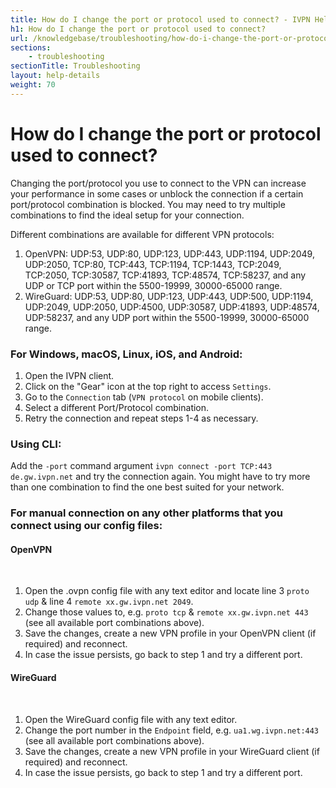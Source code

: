 ```yaml
---
title: How do I change the port or protocol used to connect? - IVPN Help
h1: How do I change the port or protocol used to connect?
url: /knowledgebase/troubleshooting/how-do-i-change-the-port-or-protocol-used-to-connect/
sections:
    - troubleshooting
sectionTitle: Troubleshooting
layout: help-details
weight: 70
---
```

# How do I change the port or protocol used to connect?

Changing the port/protocol you use to connect to the VPN can increase your performance in some cases or unblock the connection if a certain port/protocol combination is blocked.  You may need to try multiple combinations to find the ideal setup for your connection.

Different combinations are available for different VPN protocols:

1. OpenVPN: UDP:53, UDP:80, UDP:123, UDP:443, UDP:1194, UDP:2049, UDP:2050, TCP:80, TCP:443, TCP:1194, TCP:1443, TCP:2049, TCP:2050, TCP:30587, TCP:41893, TCP:48574, TCP:58237, and any UDP or TCP port within the 5500-19999, 30000-65000 range.
2. WireGuard: UDP:53, UDP:80, UDP:123, UDP:443, UDP:500, UDP:1194, UDP:2049, UDP:2050, UDP:4500, UDP:30587, UDP:41893, UDP:48574, UDP:58237, and any UDP port within the 5500-19999, 30000-65000 range.

### For Windows, macOS, Linux, iOS, and Android:

1. Open the IVPN client.
2. Click on the "Gear" icon at the top right to access `Settings`. 
3. Go to the `Connection` tab (`VPN protocol` on mobile clients).
4. Select a different Port/Protocol combination.
5. Retry the connection and repeat steps 1-4 as necessary.

### Using CLI:

Add the `-port` command argument `ivpn connect -port TCP:443 de.gw.ivpn.net` and try the connection again. You might have to try more than one combination to find the one best suited for your network.

### For manual connection on any other platforms that you connect using our config files:

#### OpenVPN
<br>

1. Open the .ovpn config file with any text editor and locate line 3 `proto udp` & line 4 `remote xx.gw.ivpn.net 2049`.
2. Change those values to, e.g. `proto tcp` & `remote xx.gw.ivpn.net 443` (see all available port combinations above).
3. Save the changes, create a new VPN profile in your OpenVPN client (if required) and reconnect.
4. In case the issue persists, go back to step 1 and try a different port.

#### WireGuard
<br>

1. Open the WireGuard config file with any text editor.
2. Change the port number in the `Endpoint` field, e.g. `ua1.wg.ivpn.net:443` (see all available port combinations above).
3. Save the changes, create a new VPN profile in your WireGuard client (if required) and reconnect.
4. In case the issue persists, go back to step 1 and try a different port.
